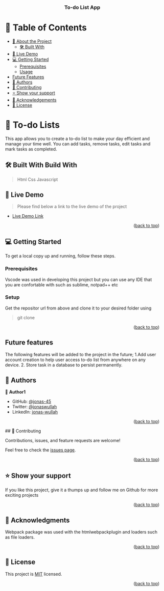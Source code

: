 <a name="readme-top"></a>
<div align="center">

  <h3><b>To-do List App</b></h3>

</div>

<!-- TABLE OF CONTENTS -->

# 📗 Table of Contents

- [📖 About the Project](#about-project)
  - [🛠 Built With](#built-with)
- [🚀 Live Demo](#live-demo)
- [💻 Getting Started](#getting-started)
  - [Prerequisites](#prerequisites)
  - [Usage](#usage)
- [Future Features](#future-features)
- [👥 Authors](#authors)
- [🤝 Contributing](#contributing)
- [⭐️ Show your support](#support)
- [🙏 Acknowledgements](#acknowledgements)
- [📝 License](#license)

<!-- PROJECT DESCRIPTION -->

# 📖 To-do Lists <a name="about-project"></a>

This app allows you to create a to-do list to make your day efficient and manage your time well. You can add tasks, remove tasks, edit tasks and mark tasks as completed.

## 🛠 Built With <a name="built-with">Build With</a>
 >Html
 >Css
 >Javascript

 ## 🚀 Live Demo <a name="live-demo"></a>

> Please find below a link to the live demo of the project

- [Live Demo Link](https://jonas-45.github.io/To-do-list/dist/)

<p align="right">(<a href="#readme-top">back to top</a>)</p>

<!-- GETTING STARTED -->

## 💻 Getting Started <a name="getting-started"></a>

To get a local copy up and running, follow these steps.

### Prerequisites

Vscode was used in developing this project but you can use any IDE that you are confortable with such as sublime, notpad++ etc
### Setup

Get the repositor url from above and clone it to your desired folder using
 >git clone <repository url>

<p align="right">(<a href="#readme-top">back to top</a>)</p>

<!--Future features -->
## Future features <a name="future-features"></a>
The following features will be added to the project in the future;
1.Add user account creation to help user access to-do list from anywhere on any device.
2. Store task in a database to persist permanently.

<!-- AUTHORS -->

## 👥 Authors <a name="authors"></a>

👤 **Author1**

- GitHub: [@jonas-45](https://github.com/jonas-45)
- Twitter: [@jonaswullah](https://twitter.com/jonaswullah)
- LinkedIn: [jonas-wullah](https://linkedin.com/in/jonas-wullah)

<p align="right">(<a href="#readme-top">back to top</a>)</p>
<!-- CONTRIBUTING -->
## 🤝 Contributing <a name="contributing"></a>

Contributions, issues, and feature requests are welcome!

Feel free to check the [issues page](../../issues/).

<p align="right">(<a href="#readme-top">back to top</a>)</p>

<!-- SUPPORT -->
## ⭐️ Show your support <a name="support"></a>

If you like this project, give it a thumps up and follow me on Github for more exciting projects

<p align="right">(<a href="#readme-top">back to top</a>)</p>

<!-- ACKNOWLEDGEMENTS -->

## 🙏 Acknowledgments <a name="acknowledgements"></a>

Webpack package was used with the htmlwebpackplugin and loaders such as file loaders.

<p align="right">(<a href="#readme-top">back to top</a>)</p>

<!-- LICENSE -->

## 📝 License <a name="license"></a>

This project is [MIT](./LICENSE) licensed.

<p align="right">(<a href="#readme-top">back to top</a>)</p>